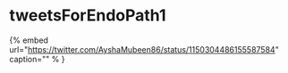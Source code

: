 # tweetsForEndoPath1

{% embed url="https://twitter.com/AyshaMubeen86/status/1150304486155587584"  caption="" % }
